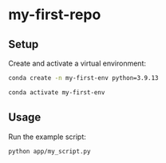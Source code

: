 # my-first-repo

## Setup

Create and activate a virtual environment:

```sh
conda create -n my-first-env python=3.9.13

conda activate my-first-env
```


## Usage

Run the example script:

```sh
python app/my_script.py
```